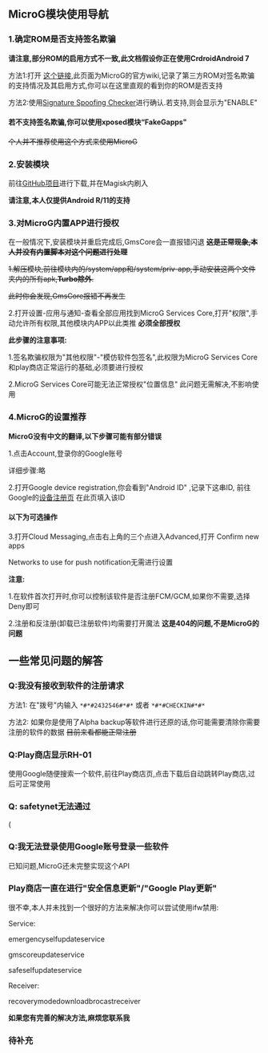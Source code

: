 ## MicroG模块使用导航

### 1.确定ROM是否支持签名欺骗

**请注意,部分ROM的启用方式不一致,此文档假设你正在使用CrdroidAndroid 7** 

方法1:打开 [这个链接](https://github.com/microg/GmsCore/wiki/Signature-Spoofing),此页面为MicroG的官方wiki,记录了第三方ROM对签名欺骗的支持情况及其启用方式,你可以在这里直观的看到你的ROM是否支持

方法2:使用[Signature Spoofing Checker](https://f-droid.org/packages/lanchon.sigspoof.checker/)进行确认.若支持,则会显示为"ENABLE"

#### 若不支持签名欺骗,你可以使用xposed模块“FakeGapps"

~~个人并不推荐使用这个方式来使用MicroG~~

### 2.安装模块

前往[GitHub项目](https://github.com/Leisuredpootle/MicroG_Installer/releases)进行下载,并在Magisk内刷入

**请注意,本人仅提供Android R/11的支持**

### 3.对MicroG内置APP进行授权

在一般情况下,安装模块并重启完成后,GmsCore会一直报错闪退 ~~**这是正常现象,本人并没有内置脚本对这个问题进行处理**~~

~~1.解压模块,前往模块内的/system/app和/system/priv-app,手动安装这两个文件夹内的所有apk,**Turbo除外**.~~

~~此时你会发现,GmsCore报错不再发生~~

2.打开设置-应用与通知-查看全部应用找到MicroG Services Core,打开"权限",手动允许所有权限,其他模块内APP以此类推 **必须全部授权**

 **此步骤的注意事项:**

 1.签名欺骗权限为"其他权限"-"模仿软件包签名",此权限为MicroG Services Core和play商店正常运行的基础,必须要进行授权

 2.MicroG Services Core可能无法正常授权"位置信息" 此问题无需解决,不影响使用

### 4.MicroG的设置推荐

**MicroG没有中文的翻译,以下步骤可能有部分错误**

1.点击Account,登录你的Google账号

详细步骤:略

2.打开Google device registration,你会看到"Android ID" ,记录下这串ID, 前往Google的[设备注册页](https://www.google.com/android/uncertified/) 在此页填入该ID

#### 以下为可选操作

3.打开Cloud Messaging,点击右上角的三个点进入Advanced,打开 Confirm new apps

Networks to use for push notification无需进行设置

 **注意:**

 1.在软件首次打开时,你可以控制该软件是否注册FCM/GCM,如果你不需要,选择Deny即可

 2.注册和反注册(卸载已注册软件)均需要打开魔法 **这是404的问题,不是MicroG的问题**

## 一些常见问题的解答

### Q:我没有接收到软件的注册请求

方法1: 在"拨号"内输入 `*#*#2432546#*#*` 或者 `*#*#CHECKIN#*#*`

方法2: 如果你是使用了Alpha backup等软件进行还原的话,你可能需要清除你需要注册的软件的数据 ~~目前来看都能正常注册~~

### Q:Play商店显示RH-01

使用Google随便搜索一个软件,前往Play商店页,点击下载后自动跳转Play商店,过后可正常使用

### Q: safetynet无法通过

(

### Q:我无法登录使用Google账号登录一些软件

已知问题,MicroG还未完整实现这个API

### Play商店一直在进行"安全信息更新"/"Google Play更新"

很不幸,本人并未找到一个很好的方法来解决你可以尝试使用ifw禁用: 

Service:

emergencyselfupdateservice

gmscoreupdateservice

safeselfupdateservice

Receiver:

recoverymodedownloadbrocastreceiver

**如果您有完善的解决方法,麻烦您联系我** 

### 待补充